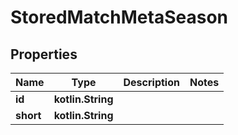 
# StoredMatchMetaSeason

## Properties
| Name | Type | Description | Notes |
| ------------ | ------------- | ------------- | ------------- |
| **id** | **kotlin.String** |  |  |
| **short** | **kotlin.String** |  |  |



